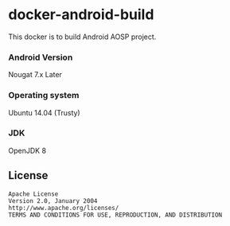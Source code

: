 # docker-android-build
This docker is to build Android AOSP project.

### Android Version
Nougat 7.x Later

### Operating system
Ubuntu 14.04 (Trusty)

### JDK
OpenJDK 8

## License
    Apache License
    Version 2.0, January 2004
    http://www.apache.org/licenses/
    TERMS AND CONDITIONS FOR USE, REPRODUCTION, AND DISTRIBUTION